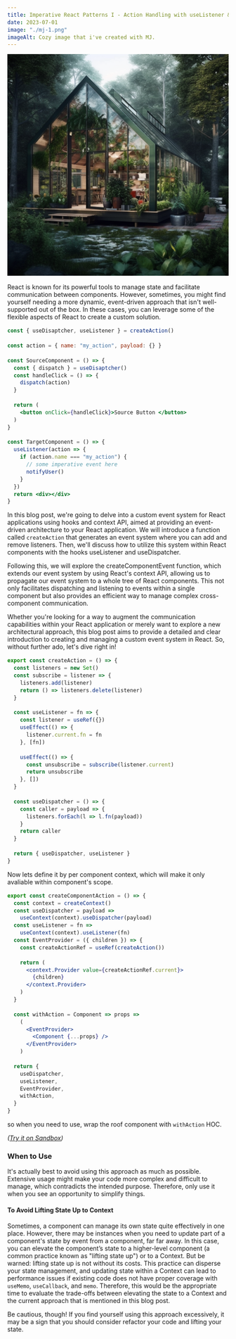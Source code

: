 ```yaml
---
title: Imperative React Patterns I - Action Handling with useListener & useDispatcher
date: 2023-07-01
image: "./mj-1.png"
imageAlt: Cozy image that i've created with MJ.
---
```


![Cozy image that i've created with MJ.](./mj-1.png)

React is known for its powerful tools to manage state and facilitate communication between components. However, sometimes, you might find yourself needing a more dynamic, event-driven approach that isn't well-supported out of the box. In these cases, you can leverage some of the flexible aspects of React to create a custom solution.

```jsx
const { useDisaptcher, useListener } = createAction()

const action = { name: "my_action", payload: {} }

const SourceComponent = () => {
  const { dispatch } = useDisaptcher()
  const handleClick = () => {
    dispatch(action)
  }

  return (
    <button onClick={handleClick}>Source Button </button>
  )
}

const TargetComponent = () => {
  useListener(action => {
    if (action.name === "my_action") {
      // some imperative event here
      notifyUser()
    }
  })
  return <div></div>
}
```

In this blog post, we're going to delve into a custom event system for React applications using hooks and context API, aimed at providing an event-driven architecture to your React application. We will introduce a function called `createAction` that generates an event system where you can add and remove listeners. Then, we'll discuss how to utilize this system within React components with the hooks useListener and useDispatcher.

Following this, we will explore the createComponentEvent function, which extends our event system by using React's context API, allowing us to propagate our event system to a whole tree of React components. This not only facilitates dispatching and listening to events within a single component but also provides an efficient way to manage complex cross-component communication.

Whether you're looking for a way to augment the communication capabilities within your React application or merely want to explore a new architectural approach, this blog post aims to provide a detailed and clear introduction to creating and managing a custom event system in React. So, without further ado, let's dive right in!

```jsx
export const createAction = () => {
  const listeners = new Set()
  const subscribe = listener => {
    listeners.add(listener)
    return () => listeners.delete(listener)
  }

  const useListener = fn => {
    const listener = useRef({})
    useEffect(() => {
      listener.current.fn = fn
    }, [fn])

    useEffect(() => {
      const unsubscribe = subscribe(listener.current)
      return unsubscribe
    }, [])
  }

  const useDispatcher = () => {
    const caller = payload => {
      listeners.forEach(l => l.fn(payload))
    }
    return caller
  }

  return { useDispatcher, useListener }
}
```

Now lets define it by per component context, which will make it only avaliable within component's scope.

```jsx
export const createComponentAction = () => {
  const context = createContext()
  const useDispatcher = payload =>
    useContext(context).useDispatcher(payload)
  const useListener = fn =>
    useContext(context).useListener(fn)
  const EventProvider = ({ children }) => {
    const createActionRef = useRef(createAction())

    return (
      <context.Provider value={createActionRef.current}>
        {children}
      </context.Provider>
    )
  }

  const withAction = Component => props =>
    (
      <EventProvider>
        <Component {...props} />
      </EventProvider>
    )

  return {
    useDispatcher,
    useListener,
    EventProvider,
    withAction,
  }
}
```

so when you need to use, wrap the roof component with `withAction` HOC.

*([Try it on Sandbox](https://codesandbox.io/s/uselistener-usedispatch-kfqtdf))*

### When to Use

It's actually best to avoid using this approach as much as possible. Extensive usage might make your code more complex and difficult to manage, which contradicts the intended purpose. Therefore, only use it when you see an opportunity to simplify things.

#### To Avoid Lifting State Up to Context

Sometimes, a component can manage its own state quite effectively in one place. However, there may be instances when you need to update part of a component's state by event from a component, far far away. In this case, you can elevate the component’s state to a higher-level component (a common practice known as "lifting state up") or to a Context. But be warned: lifting state up is not without its costs. This practice can disperse your state management, and updating state within a Context can lead to performance issues if existing code does not have proper coverage with `useMemo`, `useCallback`, and `memo`. Therefore, this would be the appropriate time to evaluate the trade-offs between elevating the state to a Context and the current approach that is mentioned in this blog post.

Be cautious, though! If you find yourself using this approach excessively, it may be a sign that you should consider refactor your code and lifting your state.
